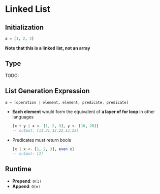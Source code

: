 # Linked List

## Initialization

```haskell
a = [1, 2, 3]
```

**Note that this is a linked list, not an array**

## Type

TODO:

## List Generation Expression

```haskell
a = [operation | element, element, predicate, predicate]
```

- **Each element** would form the equivalent of **a layer of for loop** in other
  languages
  ```haskell
  [x + y | x <- [1, 2, 3], y <- [10, 20]]
  -- output: [11,21,12,22,13,23]
  ```
- Predicates must return bools
  ```haskell
  [x | x <- [1, 2, 3], even x]
  -- output: [2]
  ```

## Runtime

- **Prepend**: `O(1)`
- **Append**: `O(n)`
